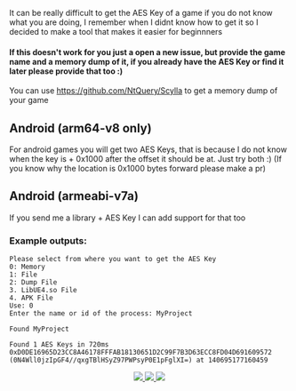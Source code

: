 It can be really difficult to get the AES Key of a game if you do not know what you are doing, I remember when I didnt know how to get it so I decided to make a tool that makes it easier for beginnners

#### If this doesn't work for you just a open a new issue, but provide the game name and a memory dump of it, if you already have the AES Key or find it later please provide that too :)
You can use https://github.com/NtQuery/Scylla to get a memory dump of your game

## Android (arm64-v8 only)
For android games you will get two AES Keys, that is because I do not know when the key is + 0x1000 after the offset it should be at. Just try both :)
(If you know why the location is 0x1000 bytes forward please make a pr)

## Android (armeabi-v7a)
If you send me a library + AES Key I can add support for that too

### Example outputs:
```
Please select from where you want to get the AES Key
0: Memory
1: File
2: Dump File
3. LibUE4.so File
4. APK File
Use: 0
Enter the name or id of the process: MyProject

Found MyProject

Found 1 AES Keys in 720ms
0xD0DE16965D23CC8A46178FFFAB18130651D2C99F7B3D63ECC8FD04D691609572 (0N4Wll0jzIpGF4//qxgTBlHSyZ97PWPsyP0E1pFglXI=) at 140695177160459

```

<div align="center">
  <a href="https://github.com/FlutterGenerator/UEAESKeyFinder/releases">
    <img src="https://img.shields.io/github/downloads/FlutterGenerator/UEAESKeyFinder/total?color=brightgreen&label=Downloads"/>
  <a href="https://github.com/FlutterGenerator/UEAESKeyFinder/commits/main">
    <img src="https://img.shields.io/github/last-commit/FlutterGenerator/UEAESKeyFinder?label=Updates"/>
  </a>
  <a href="https://github.com/FlutterGenerator/UEAESKeyFinder/forks">
    <img src="https://img.shields.io/github/forks/FlutterGenerator/UEAESKeyFinder?style=social"/>
  </a>
</div>
